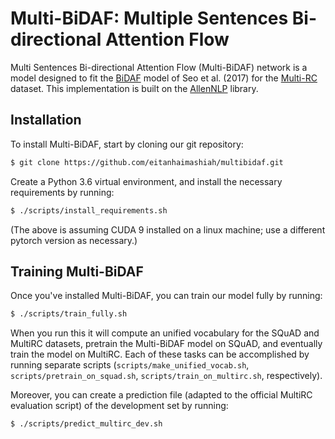 # Multi-BiDAF: Multiple Sentences Bi-directional Attention Flow
Multi Sentences Bi-directional Attention Flow (Multi-BiDAF) network is a model designed to fit the [BiDAF](https://github.com/allenai/bi-att-flow.git) model of Seo et al. (2017) for the [Multi-RC](https://github.com/CogComp/multirc.git) dataset. This implementation is built on the [AllenNLP](https://github.com/allenai/allennlp.git) library.

## Installation

To install Multi-BiDAF, start by cloning our git repository:

  ```bash
  $ git clone https://github.com/eitanhaimashiah/multibidaf.git
  ```

Create a Python 3.6 virtual environment, and install the necessary requirements by running:

  ```bash
  $ ./scripts/install_requirements.sh
  ```

(The above is assuming CUDA 9 installed on a linux machine; use a different pytorch version as necessary.)

## Training Multi-BiDAF

Once you've installed Multi-BiDAF, you can train our model fully by running:

```bash
$ ./scripts/train_fully.sh
```
When you run this it will compute an unified vocabulary for the SQuAD and MultiRC datasets, 
pretrain the Multi-BiDAF model on SQuAD, and eventually train the model on MultiRC. 
Each of these tasks can be accomplished by running separate scripts 
(`scripts/make_unified_vocab.sh`, `scripts/pretrain_on_squad.sh`, `scripts/train_on_multirc.sh`, respectively).

Moreover, you can create a prediction file (adapted to the official MultiRC evaluation script) of the 
development set by running:
  ```bash
  $ ./scripts/predict_multirc_dev.sh
  ```
